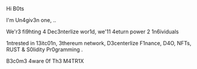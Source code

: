 Hi B0ts

I'm Un4giv3n one, .. 

We'r3 fi9hting 4 Dec3nterlize wor1d, we'11 4eturn power 2 1n6ividuals

1ntrested in 13itc01n, 3thereum network, D3centerlize F1nance, D4O, NFTs, RUST & S0lidity Pr0gramming . 

B3c0m3 4ware 0f Th3 M4TR1X







